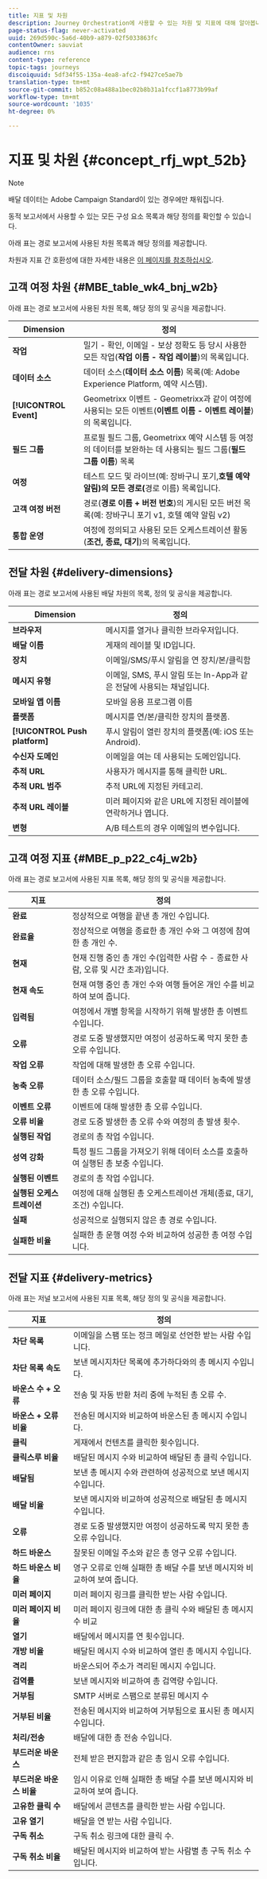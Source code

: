 ```yaml
---
title: 지표 및 차원
description: Journey Orchestration에 사용할 수 있는 차원 및 지표에 대해 알아봅니다.
page-status-flag: never-activated
uuid: 269d590c-5a6d-40b9-a879-02f5033863fc
contentOwner: sauviat
audience: rns
content-type: reference
topic-tags: journeys
discoiquuid: 5df34f55-135a-4ea8-afc2-f9427ce5ae7b
translation-type: tm+mt
source-git-commit: b852c08a488a1bec02b8b31a1fccf1a8773b99af
workflow-type: tm+mt
source-wordcount: '1035'
ht-degree: 0%

---
```



# 지표 및 차원 {#concept_rfj_wpt_52b}

>[!NOTE]
>
>배달 데이터는 Adobe Campaign Standard이 있는 경우에만 채워집니다.

동적 보고서에서 사용할 수 있는 모든 구성 요소 목록과 해당 정의를 확인할 수 있습니다.

아래 표는 경로 보고서에 사용된 차원 목록과 해당 정의를 제공합니다.

차원과 지표 간 호환성에 대한 자세한 내용은 [이 페이지를 참조하십시오](../assets/do-not-localize/dynamic_report_compatibility_journey.pdf).

## 고객 여정 차원 {#MBE_table_wk4_bnj_w2b}

아래 표는 경로 보고서에 사용된 차원 목록, 해당 정의 및 공식을 제공합니다.

| Dimension | 정의 |
|--- |--- |
| **작업** | 밀기 - 확인, 이메일 - 보상 정확도 등 당시 사용한 모든 작업(**작업 이름 - 작업 레이블**)의 목록입니다. |
| **데이터 소스** | 데이터 소스(**데이터 소스 이름**) 목록(예: Adobe Experience Platform, 예약 시스템). |
| **[!UICONTROL Event]** | Geometrixx 이벤트 - Geometrixx과 같이 여정에 사용되는 모든 이벤트(**이벤트 이름 - 이벤트 레이블**)의 목록입니다. |
| **필드 그룹** | 프로필 필드 그룹, Geometrixx 예약 시스템 등 여정의 데이터를 보완하는 데 사용되는 필드 그룹(**필드 그룹 이름**) 목록 |
| **여정** | 테스트 모드 및 라이브(예: 장바구니 포기,**호텔 예약 알림)의 모든 경로(**&#x200B;경로 이름) 목록입니다. |
| **고객 여정 버전** | 경로(**경로 이름 + 버전 번호**)의 게시된 모든 버전 목록(예: 장바구니 포기 v1, 호텔 예약 알림 v2) |
| **통합 운영** | 여정에 정의되고 사용된 모든 오케스트레이션 활동(**조건, 종료, 대기**)의 목록입니다. |

## 전달 차원 {#delivery-dimensions}

아래 표는 경로 보고서에 사용된 배달 차원의 목록, 정의 및 공식을 제공합니다.

| Dimension | 정의 |
|--- |--- |
| **브라우저** | 메시지를 열거나 클릭한 브라우저입니다. |
| **배달 이름** | 게재의 레이블 및 ID입니다. |
| **장치** | 이메일/SMS/푸시 알림을 연 장치/본/클릭함 |
| **메시지 유형** | 이메일, SMS, 푸시 알림 또는 In-App과 같은 전달에 사용되는 채널입니다. |
| **모바일 앱 이름** | 모바일 응용 프로그램 이름 |
| **플랫폼** | 메시지를 연/본/클릭한 장치의 플랫폼. |
| **[!UICONTROL Push platform]** | 푸시 알림이 열린 장치의 플랫폼(예: iOS 또는 Android). |
| **수신자 도메인** | 이메일을 여는 데 사용되는 도메인입니다. |
| **추적 URL** | 사용자가 메시지를 통해 클릭한 URL. |
| **추적 URL 범주** | 추적 URL에 지정된 카테고리. |
| **추적 URL 레이블** | 미러 페이지와 같은 URL에 지정된 레이블에 연락하거나 엽니다. |
| **변형** | A/B 테스트의 경우 이메일의 변수입니다. |


## 고객 여정 지표 {#MBE_p_p22_c4j_w2b}

아래 표는 경로 보고서에 사용된 지표 목록, 해당 정의 및 공식을 제공합니다.

| 지표 | 정의 |
|--- |---|
| **완료** | 정상적으로 여행을 끝낸 총 개인 수입니다. |
| **완료율** | 정상적으로 여행을 종료한 총 개인 수와 그 여정에 참여한 총 개인 수. |
| **현재** | 현재 진행 중인 총 개인 수(입력한 사람 수 - 종료한 사람, 오류 및 시간 초과)입니다. |
| **현재 속도** | 현재 여행 중인 총 개인 수와 여행 들어온 개인 수를 비교하여 보여 줍니다. |
| **입력됨** | 여정에서 개별 항목을 시작하기 위해 발생한 총 이벤트 수입니다. |
| **오류** | 경로 도중 발생했지만 여정이 성공하도록 막지 못한 총 오류 수입니다. |
| **작업 오류** | 작업에 대해 발생한 총 오류 수입니다. |
| **농축 오류** | 데이터 소스/필드 그룹을 호출할 때 데이터 농축에 발생한 총 오류 수입니다. |
| **이벤트 오류** | 이벤트에 대해 발생한 총 오류 수입니다. |
| **오류 비율** | 경로 도중 발생한 총 오류 수와 여정의 총 발생 횟수. |
| **실행된 작업** | 경로의 총 작업 수입니다. |
| **성역 강화** | 특정 필드 그룹을 가져오기 위해 데이터 소스를 호출하여 실행된 총 보충 수입니다. |
| **실행된 이벤트** | 경로의 총 작업 수입니다. |
| **실행된 오케스트레이션** | 여정에 대해 실행된 총 오케스트레이션 개체(종료, 대기, 조건) 수입니다. |
| **실패** | 성공적으로 실행되지 않은 총 경로 수입니다. |
| **실패한 비율** | 실패한 총 운행 여정 수와 비교하여 성공한 총 여정 수입니다. |

## 전달 지표 {#delivery-metrics}

아래 표는 저널 보고서에 사용된 지표 목록, 해당 정의 및 공식을 제공합니다.

| 지표 | 정의 |
|--- |--- |
| **차단 목록** | 이메일을 스팸 또는 정크 메일로 선언한 받는 사람 수입니다. |
| **차단 목록 속도** | 보낸 메시지차단 목록에 추가하다와의 총 메시지 수입니다. |
| **바운스 수 + 오류** | 전송 및 자동 반환 처리 중에 누적된 총 오류 수. |
| **바운스 + 오류 비율** | 전송된 메시지와 비교하여 바운스된 총 메시지 수입니다. |
| **클릭** | 게재에서 컨텐츠를 클릭한 횟수입니다. |
| **클릭스루 비율** | 배달된 메시지 수와 비교하여 배달된 총 클릭 수입니다. |
| **배달됨** | 보낸 총 메시지 수와 관련하여 성공적으로 보낸 메시지 수입니다. |
| **배달 비율** | 보낸 메시지와 비교하여 성공적으로 배달된 총 메시지 수입니다. |
| **오류** | 경로 도중 발생했지만 여정이 성공하도록 막지 못한 총 오류 수입니다. |
| **하드 바운스** | 잘못된 이메일 주소와 같은 총 영구 오류 수입니다. |
| **하드 바운스 비율** | 영구 오류로 인해 실패한 총 배달 수를 보낸 메시지와 비교하여 보여 줍니다. |
| **미러 페이지** | 미러 페이지 링크를 클릭한 받는 사람 수입니다. |
| **미러 페이지 비율** | 미러 페이지 링크에 대한 총 클릭 수와 배달된 총 메시지 수 비교 |
| **열기** | 배달에서 메시지를 연 횟수입니다. |
| **개방 비율** | 배달된 메시지 수와 비교하여 열린 총 메시지 수입니다. |
| **격리** | 바운스되어 주소가 격리된 메시지 수입니다. |
| **검역률** | 보낸 메시지와 비교하여 총 검역량 수입니다. |
| **거부됨** | SMTP 서버로 스팸으로 분류된 메시지 수 |
| **거부된 비율** | 전송된 메시지와 비교하여 거부됨으로 표시된 총 메시지 수입니다. |
| **처리/전송** | 배달에 대한 총 전송 수입니다. |
| **부드러운 바운스** | 전체 받은 편지함과 같은 총 임시 오류 수입니다. |
| **부드러운 바운스 비율** | 임시 이유로 인해 실패한 총 배달 수를 보낸 메시지와 비교하여 보여 줍니다. |
| **고유한 클릭 수** | 배달에서 콘텐츠를 클릭한 받는 사람 수입니다. |
| **고유 열기** | 배달을 연 받는 사람 수입니다. |
| **구독 취소** | 구독 취소 링크에 대한 클릭 수. |
| **구독 취소 비율** | 배달된 메시지와 비교하여 받는 사람별 총 구독 취소 수입니다. |
